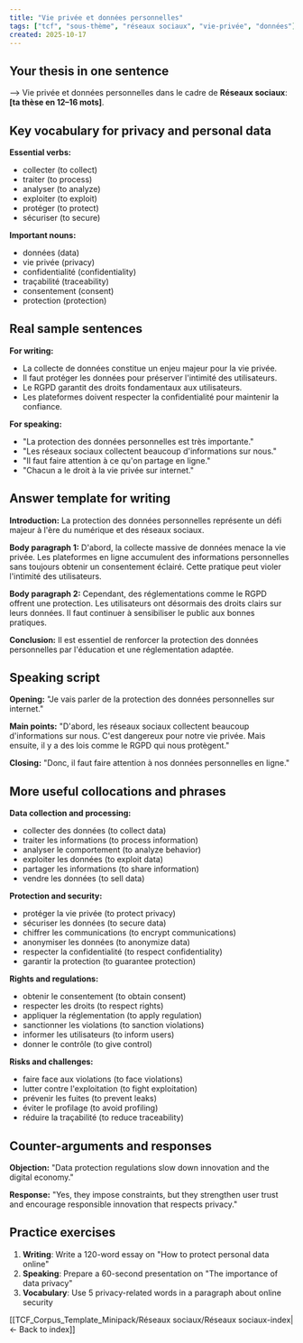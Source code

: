 ```yaml
---
title: "Vie privée et données personnelles"
tags: ["tcf", "sous-thème", "réseaux sociaux", "vie-privée", "données"]
created: 2025-10-17
---
```


## Your thesis in one sentence
⟶ Vie privée et données personnelles dans le cadre de **Réseaux sociaux**: __[ta thèse en 12–16 mots]__.

## Key vocabulary for privacy and personal data

**Essential verbs:**
- collecter (to collect)
- traiter (to process)
- analyser (to analyze)
- exploiter (to exploit)
- protéger (to protect)
- sécuriser (to secure)

**Important nouns:**
- données (data)
- vie privée (privacy)
- confidentialité (confidentiality)
- traçabilité (traceability)
- consentement (consent)
- protection (protection)

## Real sample sentences

**For writing:**
- La collecte de données constitue un enjeu majeur pour la vie privée.
- Il faut protéger les données pour préserver l'intimité des utilisateurs.
- Le RGPD garantit des droits fondamentaux aux utilisateurs.
- Les plateformes doivent respecter la confidentialité pour maintenir la confiance.

**For speaking:**
- "La protection des données personnelles est très importante."
- "Les réseaux sociaux collectent beaucoup d'informations sur nous."
- "Il faut faire attention à ce qu'on partage en ligne."
- "Chacun a le droit à la vie privée sur internet."

## Answer template for writing

**Introduction:**
La protection des données personnelles représente un défi majeur à l'ère du numérique et des réseaux sociaux.

**Body paragraph 1:**
D'abord, la collecte massive de données menace la vie privée. Les plateformes en ligne accumulent des informations personnelles sans toujours obtenir un consentement éclairé. Cette pratique peut violer l'intimité des utilisateurs.

**Body paragraph 2:**
Cependant, des réglementations comme le RGPD offrent une protection. Les utilisateurs ont désormais des droits clairs sur leurs données. Il faut continuer à sensibiliser le public aux bonnes pratiques.

**Conclusion:**
Il est essentiel de renforcer la protection des données personnelles par l'éducation et une réglementation adaptée.

## Speaking script

**Opening:**
"Je vais parler de la protection des données personnelles sur internet."

**Main points:**
"D'abord, les réseaux sociaux collectent beaucoup d'informations sur nous. C'est dangereux pour notre vie privée. Mais ensuite, il y a des lois comme le RGPD qui nous protègent."

**Closing:**
"Donc, il faut faire attention à nos données personnelles en ligne."

## More useful collocations and phrases

**Data collection and processing:**
- collecter des données (to collect data)
- traiter les informations (to process information)
- analyser le comportement (to analyze behavior)
- exploiter les données (to exploit data)
- partager les informations (to share information)
- vendre les données (to sell data)

**Protection and security:**
- protéger la vie privée (to protect privacy)
- sécuriser les données (to secure data)
- chiffrer les communications (to encrypt communications)
- anonymiser les données (to anonymize data)
- respecter la confidentialité (to respect confidentiality)
- garantir la protection (to guarantee protection)

**Rights and regulations:**
- obtenir le consentement (to obtain consent)
- respecter les droits (to respect rights)
- appliquer la réglementation (to apply regulation)
- sanctionner les violations (to sanction violations)
- informer les utilisateurs (to inform users)
- donner le contrôle (to give control)

**Risks and challenges:**
- faire face aux violations (to face violations)
- lutter contre l'exploitation (to fight exploitation)
- prévenir les fuites (to prevent leaks)
- éviter le profilage (to avoid profiling)
- réduire la traçabilité (to reduce traceability)

## Counter-arguments and responses

**Objection:** "Data protection regulations slow down innovation and the digital economy."

**Response:** "Yes, they impose constraints, but they strengthen user trust and encourage responsible innovation that respects privacy."

## Practice exercises

1. **Writing**: Write a 120-word essay on "How to protect personal data online"
2. **Speaking**: Prepare a 60-second presentation on "The importance of data privacy"
3. **Vocabulary**: Use 5 privacy-related words in a paragraph about online security

[[TCF_Corpus_Template_Minipack/Réseaux sociaux/Réseaux sociaux-index|← Back to index]]